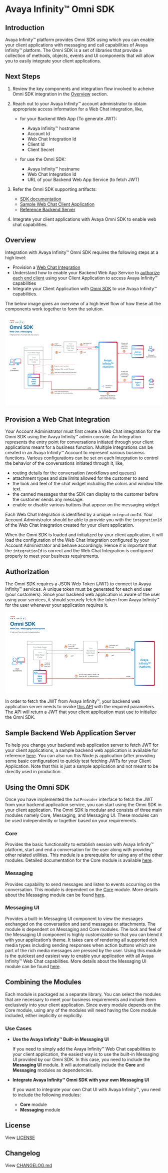 # Avaya Infinity™ Omni SDK

## Introduction

Avaya Infinity™ platform provides Omni SDK using which you can enable your client applications with messaging and call capabilities of Avaya Infinity™ platform. The Omni SDK is a set of libraries that provide a collection of methods, objects, events and UI components that will allow you to easily integrate your client applications.

## Next Steps

1. Review the key components and integration flow involved to acheive Omni SDK integration in the [Overview](#overview) section.
2. Reach out to your Avaya Infinity™ account administrator to obtain appropriate access information for a Web Chat integration, like,

   - for your Backend Web App (To generate JWT):
  
     - Avaya Infinity™ hostname
     - Account Id
     - Web Chat Integration Id
     - Client Id
     - Client Secret

   - for use the Omni SDK:

     - Avaya Infinity™ hostname
     - Web Chat Integration Id
     - URL of your Backend Web App Service (to fetch JWT)

3. Refer the Omni SDK supporting artifacts:
   - [SDK documentation](./docs/index.html)
   - [Sample Web Chat Client Application](./sample-app-messaging/)
   - [Reference Backend Server](https://github.com/Avaya-Infinity/omni-sdk-starter-kit)
4. Integrate your client applications with Avaya Omni SDK to enable web chat capabilities.

## Overview

Integration with Avaya Infinity™ Omni SDK requires the following steps at a high level:

- Provision a [Web Chat Integration](#provision-a-web-chat-integration)
- Understand how to enable your Backend Web App Service to [authorize each end client](#authorization) using your Client Application to access Avaya Infinity™ capabilities
- Integrate your Client Application with [Omni SDK](#using-the-omni-sdk) to use Avaya Infinity™ capabilities.

The below image gives an overview of a high level flow of how these all the  components work together to form the solution.

![Omni SDK Overview](images/omni-sdk-overview.png)

## Provision a Web Chat Integration

Your Account Administrator must first create a Web Chat integration for the Omni SDK using the Avaya Infinity™ admin console. An Integration represents the entry point for conversations initiated through your client applications meant for a business function. Multiple Integrations can be created in an Avaya Infinity™ Account to represent various business functions. Various configurations can be set on each Integration to control the behavior of the conversations initiated through it, like,

- routing details for the conversation (workflows and queues)
- attachment types and size limits allowed for the customer to send
- the look and feel of the chat widget including the colors and window title text
- the canned messages that the SDK can display to the customer before the customer sends any message.
- enable or disable various buttons that appear on the messaging widget

Each Web Chat Integration is identified by a unique `integrationId`. Your Account Administrator should be able to provide you with the `integrationId` of the Web Chat Integration created for your client application.

When the Omni SDK is loaded and initialized by your client application, it will load the configuration of the Web Chat Integration configured by your Account Administrator and behave accordingly. Hence it is important that the `integrationId` is correct and the Web Chat Integration is configured properly to meet your business requirements.

## Authorization

The Omni SDK requires a JSON Web Token (JWT) to connect to Avaya Infinity™ services. A unique token must be generated for each end user (your customers). Since your backend web application is aware of the user using your services, it should securely fetch the token from Avaya Infinity™ for the user whenever your application requires it.

![Omni SDK Authorization](images/omni-sdk-auth.png)

In order to fetch the JWT from Avaya Infinity™, your backend web application server needs to invoke [this API](doc:generate-jwt-api) with the required parameters. The API will return a JWT that your client application must use to initialize the Omni SDK.

## Sample Backend Web Application Server

To help you change your backend web application server to fetch JWT for your client applications, a sample backend web application is available for reference [here](https://github.com/Avaya-Infinity/omni-sdk-starter-kit). You can also run this Node.js application (after providing some basic configuration) to quickly test fetching JWTs for your Client Application. Note that this is just a sample application and not meant to be directly used in production.

## Using the Omni SDK

Once you have implemented the `JwtProvider` interface to fetch the JWT from your backend application service, you can start using the Omni SDK in your client application. The Omni SDK is modular and consists of three main modules namely Core, Messaging, and Messaging UI. These modules can be used independently or together based on your requirements.

### Core

Provides the basic functionality to establish session with Avaya Infinity™ platform, start and end a conversation for the user along with providing other related utilities. This module is a prerequisite for using any of the other modules. Detailed documentation for the Core module is available [here](./core.md).

### Messaging

Provides capability to send messages and listen to events occurring on the conversation. This module is dependent on the [Core](#core) module. More details about the Messaging module can be found [here](./messaging.md).

### Messaging UI

Provides a built-in Messaging UI component to view the messages exchanged on the conversation and send messages or attachments. The module is dependent on Messaging and Core modules. The look and feel of the Messaging UI component is highly customizable so that you can blend it with your application’s theme. It takes care of rendering all supported rich media types including sending responses when action buttons which are part of the rich media messages are pressed by the user. Using this module is the quickest and easiest way to enable your application with all Avaya Infinity™ Web Chat capabilities. More details about the Messaging UI module can be found [here](./messaging-ui.md).

## Combining the Modules

Each module is packaged as a separate library. You can select the modules that are necessary to meet your business requirements and include them exclusively into your client application. Since every module depends on the Core module, using any of the modules will need having the Core module included, either implicitly or explicitly.

### Use Cases

- **Use the Avaya Infinity™ Built-in Messaging UI**

  If you need to simply add the Avaya Infinity™ Web Chat capabilities to your client application, the easiest way is to use the built-in Messaging UI provided by our Omni SDK. In this case, you need to include the **Messaging UI** module. It will automatically include the **Core** and **Messaging** modules as dependencies.

- **Integrate Avaya Infinity™ Omni SDK with your own Messaging UI**

  If you want to integrate your own Chat UI with Avaya Infinity™, you need to include the following modules:
  - **Core** module
  - **Messaging** module

## License

View [LICENSE](https://support.avaya.com/css/public/documents/101038288)

## Changelog

View [CHANGELOG.md](./CHANGELOG.md)
